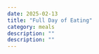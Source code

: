 ```yaml
---
date: 2025-02-13
title: "Full Day of Eating"
category: meals
description: ""
description: ""
---
```

